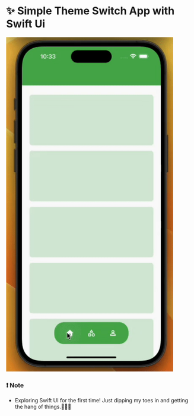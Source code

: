 # ✨ Simple Theme Switch App with Swift Ui



<img width="450" height="900" src="https://raw.githubusercontent.com/Strange-Philip/simple_floating_bottom_nav_bar/main/images/floating.gif">

### ❗️ Note

- Exploring Swift UI for the first time! Just dipping my toes in and getting the hang of things.🚀😅🙂

